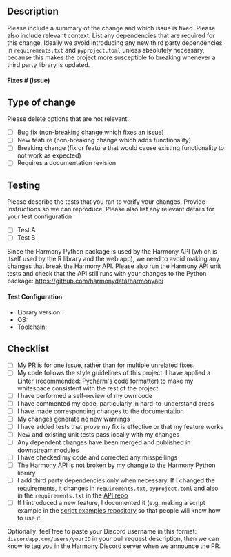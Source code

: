 ## Description

Please include a summary of the change and which issue is fixed. Please also include relevant context. List any dependencies that are required for this change. Ideally we avoid introducing any new third party dependencies in `requirements.txt` and `pyproject.toml` unless absolutely necessary, because this makes the project more susceptible to breaking whenever a third party library is updated.

#### Fixes # (issue)

## Type of change

Please delete options that are not relevant.

- [ ] Bug fix (non-breaking change which fixes an issue)
- [ ] New feature (non-breaking change which adds functionality)
- [ ] Breaking change (fix or feature that would cause existing functionality to not work as expected)
- [ ] Requires a documentation revision

## Testing

Please describe the tests that you ran to verify your changes. Provide instructions so we can reproduce. Please also list any relevant details for your test configuration

- [ ] Test A
- [ ] Test B

Since the Harmony Python package is used by the Harmony API (which is itself used by the R library and the web app), we need to avoid making any changes that break the Harmony API. Please also run the Harmony API unit tests and check that the API still runs with your changes to the Python package: https://github.com/harmonydata/harmonyapi

#### Test Configuration

* Library version:
* OS:
* Toolchain:

## Checklist

- [ ] My PR is for one issue, rather than for multiple unrelated fixes.
- [ ] My code follows the style guidelines of this project. I have applied a Linter (recommended: Pycharm's code formatter) to make my whitespace consistent with the rest of the project.
- [ ] I have performed a self-review of my own code
- [ ] I have commented my code, particularly in hard-to-understand areas
- [ ] I have made corresponding changes to the documentation
- [ ] My changes generate no new warnings
- [ ] I have added tests that prove my fix is effective or that my feature works
- [ ] New and existing unit tests pass locally with my changes
- [ ] Any dependent changes have been merged and published in downstream modules
- [ ] I have checked my code and corrected any misspellings
- [ ] The Harmony API is not broken by my change to the Harmony Python library
- [ ] I add third party dependencies only when necessary. If I changed the requirements, it changes in `requirements.txt`, `pyproject.toml` and also in the `requirements.txt` in the [API repo](https://github.com/harmonydata/harmonyapi)
- [ ] If I introduced a new feature, I documented it (e.g. making a script example in the [script examples repository](https://github.com/harmonydata/harmony_examples) so that people will know how to use it.

Optionally: feel free to paste your Discord username in this format: `discordapp.com/users/yourID` in your pull request description, then we can know to tag you in the Harmony Discord server when we announce the PR.
